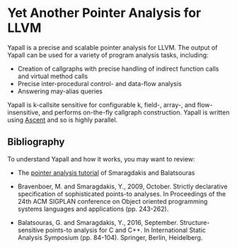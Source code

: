 # Yet Another Pointer Analysis for LLVM

Yapall is a precise and scalable pointer analysis for LLVM. The output of
Yapall can be used for a variety of program analysis tasks, including:

- Creation of callgraphs with precise handling of indirect function calls and
  virtual method calls
- Precise inter-procedural control- and data-flow analysis
- Answering may-alias queries

Yapall is k-callsite sensitive for configurable k, field-, array-, and 
flow-insensitive, and performs on-the-fly callgraph construction. Yapall is
written using [Ascent][ascent] and so is highly parallel.

[ascent]: https://github.com/s-arash/ascent

## Bibliography

To understand Yapall and how it works, you may want to review:

- The [pointer analysis tutorial][tutorial] of Smaragdakis and Balatsouras

- Bravenboer, M. and Smaragdakis, Y., 2009, October. Strictly declarative
  specification of sophisticated points-to analyses. In Proceedings of the 24th
  ACM SIGPLAN conference on Object oriented programming systems languages and
  applications (pp. 243-262).

- Balatsouras, G. and Smaragdakis, Y., 2016, September. Structure-sensitive
  points-to analysis for C and C++. In International Static Analysis Symposium
  (pp. 84-104). Springer, Berlin, Heidelberg.

[tutorial]: http://yanniss.github.io/points-to-tutorial15.pdf
